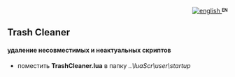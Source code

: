 <p align="right">
 <a title="english" href="./README-EN.md"><img src="../../../../../simpleTV-images/blob/master/gb.png?raw=true" alt="english" /> </a><strong ><sup><sub>EN</sub></sup></strong>
</p>

## Trash Cleaner

#### удаление несовместимых и неактуальных скриптов

- поместить **TrashCleaner.lua** в папку _..\luaScr\user\startup_
